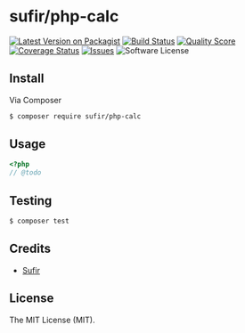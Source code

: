 # sufir/php-calc

[![Latest Version on Packagist][ico-version]][link-packagist]
[![Build Status][ico-travis]][link-travis]
[![Quality Score][ico-code-quality]][link-code-quality]
[![Coverage Status][ico-scrutinizer]][link-scrutinizer]
[![Issues][ico-issues]][link-issues]
![Software License](https://img.shields.io/badge/license-MIT-brightgreen.svg)

## Install

Via Composer

``` bash
$ composer require sufir/php-calc
```

## Usage

``` php
<?php
// @todo
```

## Testing

``` bash
$ composer test
```

## Credits

- [Sufir][link-author]

## License

The MIT License (MIT).

[ico-version]: https://img.shields.io/packagist/v/Sufir/php-calc.svg
[ico-license]: https://img.shields.io/badge/license-MIT-brightgreen.svg
[ico-travis]: https://img.shields.io/travis/Sufir/php-calc/master.svg
[ico-scrutinizer]: https://img.shields.io/scrutinizer/coverage/g/Sufir/php-calc.svg
[ico-code-quality]: https://img.shields.io/scrutinizer/g/Sufir/php-calc.svg
[ico-downloads]: https://img.shields.io/packagist/dt/Sufir/php-calc.svg
[ico-issues]: https://img.shields.io/packagist/dt/Sufir/php-calc.svg

[link-packagist]: https://packagist.org/packages/Sufir/php-calc
[link-travis]: https://travis-ci.org/Sufir/php-calc
[link-scrutinizer]: https://scrutinizer-ci.com/g/Sufir/php-calc/code-structure
[link-code-quality]: https://scrutinizer-ci.com/g/Sufir/php-calc
[link-downloads]: https://packagist.org/packages/Sufir/php-calc
[link-issues]: https://github.com/Sufir/php-calc/issues
[link-author]: https://github.com/Sufir